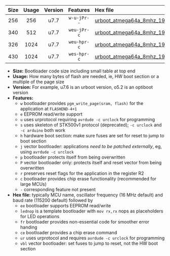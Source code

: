 |Size|Usage|Version|Features|Hex file|
|:-:|:-:|:-:|:-:|:--|
|256|256|u7.7|`w-u-jPr--`|[urboot_atmega64a_8mhz_19200bps_lednop_fr_ur_vbl.hex](https://raw.githubusercontent.com/stefanrueger/urboot.hex/main/mcus/atmega64a/fcpu_8mhz/19200_bps/urboot_atmega64a_8mhz_19200bps_lednop_fr_ur_vbl.hex)|
|340|512|u7.7|`weu-jPr-c`|[urboot_atmega64a_8mhz_19200bps_ee_lednop_fr_ce_ur_vbl.hex](https://raw.githubusercontent.com/stefanrueger/urboot.hex/main/mcus/atmega64a/fcpu_8mhz/19200_bps/urboot_atmega64a_8mhz_19200bps_ee_lednop_fr_ce_ur_vbl.hex)|
|326|1024|u7.7|`weu-hpr-c`|[urboot_atmega64a_8mhz_19200bps_ee_lednop_fr_ce_ur.hex](https://raw.githubusercontent.com/stefanrueger/urboot.hex/main/mcus/atmega64a/fcpu_8mhz/19200_bps/urboot_atmega64a_8mhz_19200bps_ee_lednop_fr_ce_ur.hex)|
|430|1024|u7.7|`wes-hpr-c`|[urboot_atmega64a_8mhz_19200bps_ee_lednop_fr_ce.hex](https://raw.githubusercontent.com/stefanrueger/urboot.hex/main/mcus/atmega64a/fcpu_8mhz/19200_bps/urboot_atmega64a_8mhz_19200bps_ee_lednop_fr_ce.hex)|

- **Size:** Bootloader code size including small table at top end
- **Usage:** How many bytes of flash are needed, ie, HW boot section or a multiple of the page size
- **Version:** For example, u7.6 is an urboot version, o5.2 is an optiboot version
- **Features:**
  + `w` bootloader provides `pgm_write_page(sram, flash)` for the application at `FLASHEND-4+1`
  + `e` EEPROM read/write support
  + `u` uses urprotocol requiring `avrdude -c urclock` for programming
  + `s` uses skeleton of STK500v1 protocol (deprecated); `-c urclock` and `-c arduino` both work
  + `h` hardware boot section: make sure fuses are set for reset to jump to boot section
  + `j` vector bootloader: applications *need to be patched externally*, eg, using `avrdude -c urclock`
  + `p` bootloader protects itself from being overwritten
  + `P` vector bootloader only: protects itself and reset vector from being overwritten
  + `r` preserves reset flags for the application in the register R2
  + `c` bootloader provides chip erase functionality (recommended for large MCUs)
  + `-` corresponding feature not present
- **Hex file:** typically MCU name, oscillator frequency (16 MHz default) and baud rate (115200 default) followed by
  + `ee` bootloader supports EEPROM read/write
  + `lednop` is a template bootloader with `mov rx,rx` nops as placeholders for LED operations
  + `fr` bootloader provides non-essential code for smoother error handing
  + `ce` bootloader provides a chip erase command
  + `ur` uses urprotocol and requires `avrdude -c urclock` for programming
  + `vbl` vector bootloader: set fuses to jump to reset, not the HW boot section
